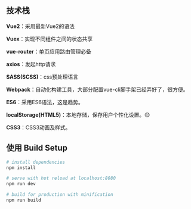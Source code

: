 ## 技术栈
**Vue2**：采用最新Vue2的语法

**Vuex**：实现不同组件之间的状态共享

**vue-router**：单页应用路由管理必备

**axios**：发起http请求

**SASS(SCSS)**：css预处理语言

**Webpack**：自动化构建工具，大部分配置vue-cli脚手架已经弄好了，很方便。

**ES6**：采用ES6语法，这是趋势。 

**localStorage(HTML5)**：本地存储，保存用户个性化设置。😊 

**CSS3**：CSS3动画及样式。

## 使用 Build Setup

``` bash
# install dependencies
npm install

# serve with hot reload at localhost:8080
npm run dev

# build for production with minification
npm run build

```


